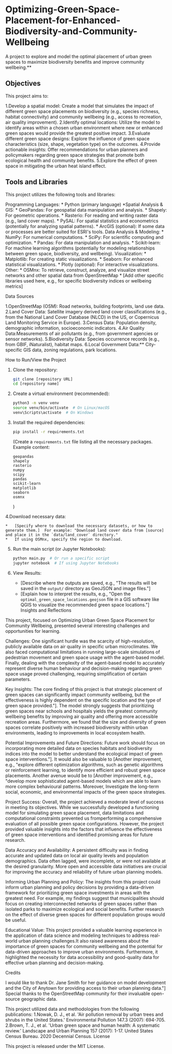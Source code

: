 # Optimizing-Green-Space-Placement-for-Enhanced-Biodiversity-and-Community-Wellbeing

A project to explore and model the optimal placement of urban green spaces to maximize biodiversity benefits and improve community wellbeing.**

## Objectives

This project aims to:

1.Develop a spatial model:  Create a model that simulates the impact of different green space placements on biodiversity (e.g., species richness, habitat connectivity) and community wellbeing (e.g., access to recreation, air quality improvement).
2.Identify optimal locations: Utilize the model to identify areas within a chosen urban environment where new or enhanced green spaces would provide the greatest positive impact.
3.Evaluate different green space designs:  Explore the influence of green space characteristics (size, shape, vegetation type) on the outcomes.
4.Provide actionable insights: Offer recommendations for urban planners and policymakers regarding green space strategies that promote both ecological health and community benefits.
5.Explore the effect of green space in mitigating the urban heat island effect.

## Tools and Libraries

This project utilizes the following tools and libraries:

Programming Languages:
    *   Python (primary language)
   *Spatial Analysis & GIS:
    *   GeoPandas:  For geospatial data manipulation and analysis.
    *   Shapely:  For geometric operations.
    *   Rasterio:  For reading and writing raster data (e.g., land cover maps).
    *   PySAL:  For spatial statistics and econometrics (potentially for analyzing spatial patterns).
    *   ArcGIS (optional): If some data or processes are better suited for ESRI's tools.
Data Analysis & Modeling:
    *   NumPy: For numerical computations.
    *   SciPy: For scientific computing and optimization.
    *   Pandas:  For data manipulation and analysis.
    *   Scikit-learn: For machine learning algorithms (potentially for modeling relationships between green space, biodiversity, and wellbeing).
Visualization:
    *   Matplotlib: For creating static visualizations.
    *   Seaborn:  For enhanced statistical visualizations.
    *   Plotly (optional):  For interactive visualizations.
Other:
    *   OSMnx: To retrieve, construct, analyze, and visualize street networks and other spatial data from OpenStreetMap
    *   [Add other specific libraries used here, e.g., for specific biodiversity indices or wellbeing metrics]

 Data Sources

1.OpenStreetMap (OSM):  Road networks, building footprints, land use data.
2.Land Cover Data: Satellite imagery derived land cover classifications (e.g., from the National Land Cover Database (NLCD) in the US, or Copernicus Land Monitoring Service in Europe).
3.Census Data: Population density, demographic information, socioeconomic indicators.
4.Air Quality Data:Measurements of air pollutants (e.g., from government agencies or sensor networks).
5.Biodiversity Data: Species occurrence records (e.g., from GBIF, iNaturalist), habitat maps.
6.Local Government Data:** City-specific GIS data, zoning regulations, park locations.

How to Run/View the Project

1. Clone the repository:

    ```bash
    git clone [repository URL]
    cd [repository name]
    ```

2.  Create a virtual environment (recommended):

    ```bash
    python3 -m venv venv
    source venv/bin/activate  # On Linux/macOS
    venv\Scripts\activate  # On Windows
    ```

3.  Install the required dependencies:

    ```bash
    pip install -r requirements.txt
    ```
    (Create a `requirements.txt` file listing all the necessary packages.  Example content:
    ```
    geopandas
    shapely
    rasterio
    numpy
    scipy
    pandas
    scikit-learn
    matplotlib
    seaborn
    osmnx
    ```
    )

4.Download necessary data:

    *   [Specify where to download the necessary datasets, or how to generate them.]  For example: "Download land cover data from [source] and place it in the `data/land_cover` directory."
    *   If using OSMnx, specify the region to download.

5. Run the main script (or Jupyter Notebooks):

    ```bash
    python main.py  # Or run a specific script
    jupyter notebook  # If using Jupyter Notebooks
    ```

6.  View Results:

    *  [Describe where the outputs are saved, e.g., "The results will be saved in the `output/` directory as GeoJSON and image files."]
    *   [Explain how to interpret the results, e.g., "Open the `optimal_green_space_locations.geojson` file in a GIS software like QGIS to visualize the recommended green space locations."]
 Insights and Reflections

This project, focused on Optimizing Urban Green Space Placement for Community Wellbeing, presented several interesting challenges and opportunities for learning.

Challenges: One significant hurdle was the scarcity of high-resolution, publicly available data on air quality in specific urban microclimates. We also faced computational limitations in running large-scale simulations of pedestrian movement and green space usage with the agent-based model. Finally, dealing with the complexity of the agent-based model to accurately represent diverse human behaviour and decision-making regarding green space usage proved challenging, requiring simplification of certain parameters.

Key Insights: The core finding of this project is that strategic placement of green spaces can significantly impact community wellbeing, but the effectiveness is highly dependent on the specific location and the type of green space provided."]. The model strongly suggests that prioritizing green spaces near schools and hospitals yields the greatest community wellbeing benefits by improving air quality and offering more accessible recreation areas. Furthermore, we found that the size and diversity of green spaces correlate positively with increased biodiversity within urban environments, leading to improvements in local ecosystem health.

Potential Improvements and Future Directions: Future work should focus on incorporating more detailed data on species habitats and biodiversity indices into the model to better understand the ecological impact of green space interventions."]. It would also be valuable to [Another improvement, e.g., "explore different optimization algorithms, such as genetic algorithms or reinforcement learning, to identify more efficient and robust green space placements. Another avenue would be to [Another improvement, e.g., "develop more sophisticated agent-based models which are able to learn more complex behavioural patterns. Moreover, Investigate the long-term social, economic, and environmental impacts of the green space strategies.

Project Success: Overall, the project achieved a moderate level of success in meeting its objectives. While we successfully developed a functioning model for simulating green space placement, data limitations and computational constraints prevented us fromperforming a comprehensive evaluation of all possible green space configurations. However, the project provided valuable insights into the factors that influence the effectiveness of green space interventions and identified promising areas for future research.

Data Accuracy and Availability: A persistent difficulty was in finding accurate and updated data on local air quality levels and population demographics. Data often lagged, were incomplete, or were not available at the desired granularity. More open and accessible data initiatives are crucial for improving the accuracy and reliability of future urban planning models. 

Informing Urban Planning and Policy: The insights from this project could inform urban planning and policy decisions by providing a data-driven framework for prioritizing green space investments in areas with the greatest need. For example, my findings suggest that municipalities should focus on creating interconnected networks of green spaces rather than isolated parks to maximize ecological and social benefits. Further research on the effect of diverse green spaces for different population groups would be useful.

Educational Value: This project provided a valuable learning experience in the application of data science and modeling techniques to address real-world urban planning challenges.It also raised awareness about the importance of green spaces for community wellbeing and the potential for data-driven approaches to improve urban environments. Furthermore, it highlighted the necessity for data accessibility and good-quality data for effective urban planning and decision-making.

Credits

I would like to thank Dr. Jane Smith for her guidance on model development and the City of Anytown for providing access to their urban planning data."] Special thanks to the OpenStreetMap community for their invaluable open-source geographic data.

This project utilized data and methodologies from the following publications:
1.Nowak, D. J., et al. 'Air pollution removal by urban trees and shrubs in the United States.' Environmental Pollution 147.3 (2007): 694-705.
2.Brown, T. J., et al. 'Urban green space and human health: A systematic review.' Landscape and Urban Planning 157 (2017): 1-17.
United States Census Bureau. 2020 Decennial Census.
License

This project is released under the MIT License.
